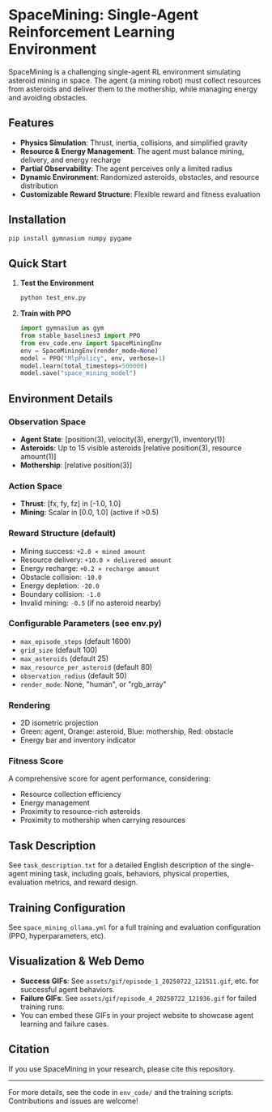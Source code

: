 # SpaceMining: Single-Agent Reinforcement Learning Environment

SpaceMining is a challenging single-agent RL environment simulating asteroid mining in space. The agent (a mining robot) must collect resources from asteroids and deliver them to the mothership, while managing energy and avoiding obstacles.

## Features
- **Physics Simulation**: Thrust, inertia, collisions, and simplified gravity
- **Resource & Energy Management**: The agent must balance mining, delivery, and energy recharge
- **Partial Observability**: The agent perceives only a limited radius
- **Dynamic Environment**: Randomized asteroids, obstacles, and resource distribution
- **Customizable Reward Structure**: Flexible reward and fitness evaluation

## Installation

```bash
pip install gymnasium numpy pygame
```

## Quick Start

1. **Test the Environment**
   ```bash
   python test_env.py
   ```

2. **Train with PPO**
   ```python
   import gymnasium as gym
   from stable_baselines3 import PPO
   from env_code.env import SpaceMiningEnv
   env = SpaceMiningEnv(render_mode=None)
   model = PPO("MlpPolicy", env, verbose=1)
   model.learn(total_timesteps=500000)
   model.save("space_mining_model")
   ```

## Environment Details

### Observation Space
- **Agent State**: [position(3), velocity(3), energy(1), inventory(1)]
- **Asteroids**: Up to 15 visible asteroids [relative position(3), resource amount(1)]
- **Mothership**: [relative position(3)]

### Action Space
- **Thrust**: [fx, fy, fz] in [-1.0, 1.0]
- **Mining**: Scalar in [0.0, 1.0] (active if >0.5)

### Reward Structure (default)
- Mining success: `+2.0 × mined amount`
- Resource delivery: `+10.0 × delivered amount`
- Energy recharge: `+0.2 × recharge amount`
- Obstacle collision: `-10.0`
- Energy depletion: `-20.0`
- Boundary collision: `-1.0`
- Invalid mining: `-0.5` (if no asteroid nearby)

### Configurable Parameters (see env.py)
- `max_episode_steps` (default 1600)
- `grid_size` (default 100)
- `max_asteroids` (default 25)
- `max_resource_per_asteroid` (default 80)
- `observation_radius` (default 50)
- `render_mode`: None, "human", or "rgb_array"

### Rendering
- 2D isometric projection
- Green: agent, Orange: asteroid, Blue: mothership, Red: obstacle
- Energy bar and inventory indicator

### Fitness Score
A comprehensive score for agent performance, considering:
- Resource collection efficiency
- Energy management
- Proximity to resource-rich asteroids
- Proximity to mothership when carrying resources

## Task Description
See `task_description.txt` for a detailed English description of the single-agent mining task, including goals, behaviors, physical properties, evaluation metrics, and reward design.

## Training Configuration
See `space_mining_ollama.yml` for a full training and evaluation configuration (PPO, hyperparameters, etc).

## Visualization & Web Demo
- **Success GIFs**: See `assets/gif/episode_1_20250722_121511.gif`, etc. for successful agent behaviors.
- **Failure GIFs**: See `assets/gif/episode_4_20250722_121936.gif` for failed training runs.
- You can embed these GIFs in your project website to showcase agent learning and failure cases.

## Citation
If you use SpaceMining in your research, please cite this repository.

---

For more details, see the code in `env_code/` and the training scripts. Contributions and issues are welcome! 